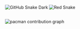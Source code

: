 ![GitHub Snake Dark](https://nikik3.github.io/nikik3/github-contribution-grid-snake-dark.svg)
![Red Snake](https://nikik3.github.io/nikik3/github-contribution-grid-snake-red.svg)


<br>

<picture>
  <source media="(prefers-color-scheme: dark)" srcset="https://raw.githubusercontent.com/S-DAw/S-DAw/output/pacman-contribution-graph-dark.svg">
  <source media="(prefers-color-scheme: light)" srcset="https://raw.githubusercontent.com/S-DAw/S-DAw/output/pacman-contribution-graph.svg">
  <img alt="pacman contribution graph" src="https://raw.githubusercontent.com/S-DAw/S-DAw/output/pacman-contribution-graph.svg">
</picture>

